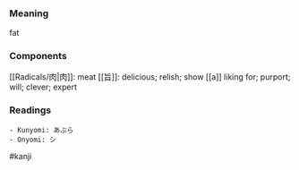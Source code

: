 ### Meaning

fat

### Components

[[Radicals/肉|肉]]: meat [[旨]]: delicious; relish; show [[a]] liking for; purport; will; clever; expert

### Readings

```
- Kunyomi: あぶら
- Onyomi: シ
```

#kanji
